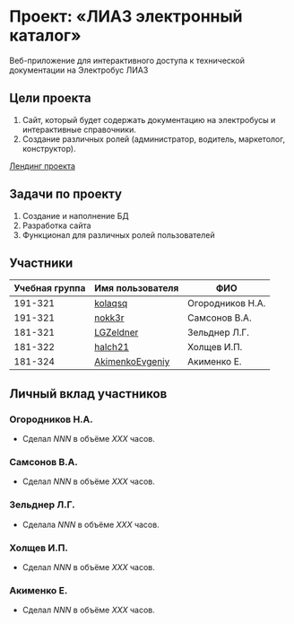 # Проект: «ЛИАЗ электронный каталог»

Веб-приложение для интерактивного доступа к технической документации на Электробус ЛИАЗ

## Цели проекта
1. Cайт, который будет содержать документацию на электробусы и интерактивные справочники.
2. Создание различных ролей (администратор, водитель, маркетолог, конструктор).

[Лендинг проекта](ссылка)

## Задачи по проекту 
1. Создание и наполнение БД
2. Разработка сайта
3. Функционал для различных ролей пользователей


## Участники

| Учебная группа | Имя пользователя                                      | ФИО              |
|----------------|-------------------------------------------------------|------------------|
| 191-321        | [kolaqsq](https://github.com/kolaqsq)                 | Огородников Н.А. |
| 191-321        | [nokk3r](https://github.com/nokk3r)                   | Самсонов В.А.    |
| 181-321        | [LGZeldner](https://github.com/LGZeldner)             | Зельднер Л.Г.    |
| 181-322        | [halch21](https://github.com/halch21)                 | Холщев И.П.      |
| 181-324        | [AkimenkoEvgeniy](https://github.com/AkimenkoEvgeniy) | Акименко Е.      |

## Личный вклад участников

### Огородников Н.А.

* Сделал *NNN* в объёме *XXX* часов.

### Самсонов В.А.

* Сделал *NNN* в объёме *XXX* часов.

### Зельднер Л.Г.

* Сделала *NNN* в объёме *XXX* часов.

### Холщев И.П.

* Сделал *NNN* в объёме *XXX* часов.

### Акименко Е.

* Сделал *NNN* в объёме *XXX* часов.
